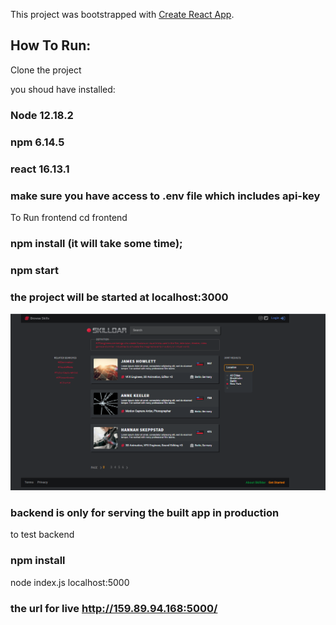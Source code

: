 This project was bootstrapped with [Create React App](https://github.com/facebook/create-react-app).

## How To Run:
Clone the project

you shoud have installed:
### Node 12.18.2
### npm 6.14.5
### react 16.13.1
### make sure you have access to .env file which includes api-key
To Run frontend 
cd frontend 
### npm install  (it will take some time);
### npm start 
### the project will be started at localhost:3000

![result.png](result.png)

### backend is only for serving the built app in production
to test backend
### npm install 
node index.js
localhost:5000

### the url for live  http://159.89.94.168:5000/



